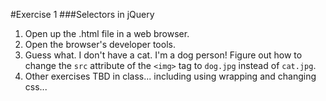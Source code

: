 #Exercise 1
###Selectors in jQuery

1. Open up the .html file in a web browser.
2. Open the browser's developer tools.
3. Guess what. I don't have a cat. I'm a dog person! Figure out how to change the `src` attribute of the `<img>` tag to `dog.jpg` instead of `cat.jpg`.
4. Other exercises TBD in class... including using wrapping and changing css...